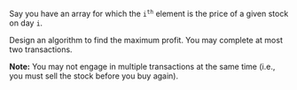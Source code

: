 Say you have an array for which the <code>i<sup>th</sup></code> element is the price of a given stock on day `i`.

Design an algorithm to find the maximum profit. You may complete at most two transactions.

**Note:** You may not engage in multiple transactions at the same time (i.e., you must sell the stock before you buy again).